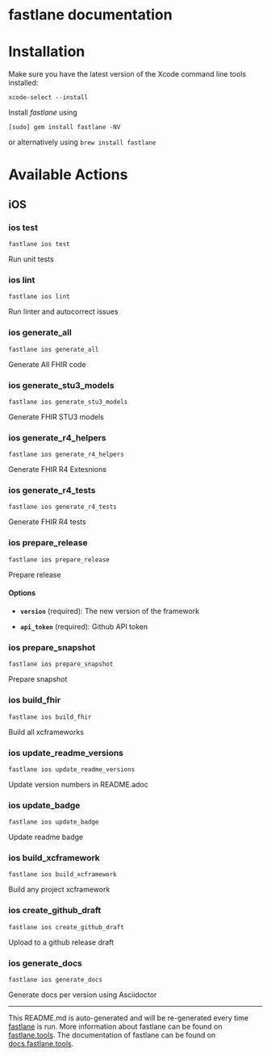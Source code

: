 fastlane documentation
================
# Installation

Make sure you have the latest version of the Xcode command line tools installed:

```
xcode-select --install
```

Install _fastlane_ using
```
[sudo] gem install fastlane -NV
```
or alternatively using `brew install fastlane`

# Available Actions
## iOS
### ios test
```
fastlane ios test
```
Run unit tests
### ios lint
```
fastlane ios lint
```
Run linter and autocorrect issues
### ios generate_all
```
fastlane ios generate_all
```
Generate All FHIR code
### ios generate_stu3_models
```
fastlane ios generate_stu3_models
```
Generate FHIR STU3 models
### ios generate_r4_helpers
```
fastlane ios generate_r4_helpers
```
Generate FHIR R4 Extesnions
### ios generate_r4_tests
```
fastlane ios generate_r4_tests
```
Generate FHIR R4 tests
### ios prepare_release
```
fastlane ios prepare_release
```
Prepare release

#### Options

 * **`version`** (required): The new version of the framework

 * **`api_token`** (required): Github API token
### ios prepare_snapshot
```
fastlane ios prepare_snapshot
```
Prepare snapshot
### ios build_fhir
```
fastlane ios build_fhir
```
Build all xcframeworks
### ios update_readme_versions
```
fastlane ios update_readme_versions
```
Update version numbers in README.adoc
### ios update_badge
```
fastlane ios update_badge
```
Update readme badge
### ios build_xcframework
```
fastlane ios build_xcframework
```
Build any project xcframework
### ios create_github_draft
```
fastlane ios create_github_draft
```
Upload to a github release draft
### ios generate_docs
```
fastlane ios generate_docs
```
Generate docs per version using Asciidoctor

----

This README.md is auto-generated and will be re-generated every time [fastlane](https://fastlane.tools) is run.
More information about fastlane can be found on [fastlane.tools](https://fastlane.tools).
The documentation of fastlane can be found on [docs.fastlane.tools](https://docs.fastlane.tools).

